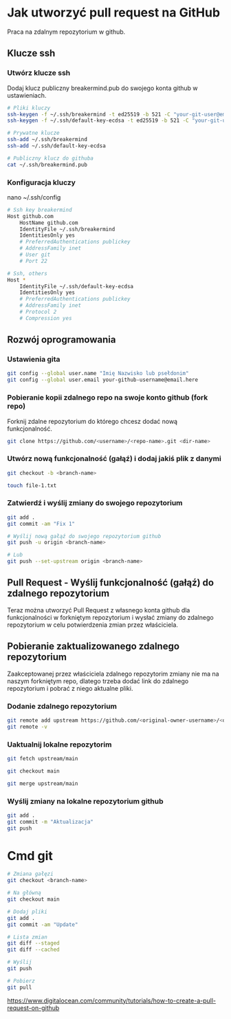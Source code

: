 # Jak utworzyć pull request na GitHub
Praca na zdalnym repozytorium w github.

## Klucze ssh

### Utwórz klucze ssh
Dodaj klucz publiczny breakermind.pub do swojego konta github w ustawieniach.
```sh
# Pliki kluczy
ssh-keygen -f ~/.ssh/breakermind -t ed25519 -b 521 -C "your-git-user@email.here"
ssh-keygen -f ~/.ssh/default-key-ecdsa -t ed25519 -b 521 -C "your-git-user@email.here"

# Prywatne klucze
ssh-add ~/.ssh/breakermind
ssh-add ~/.ssh/default-key-ecdsa

# Publiczny klucz do githuba
cat ~/.ssh/breakermind.pub
```

### Konfiguracja kluczy
nano ~/.ssh/config
```sh
# Ssh key breakermind
Host github.com
	HostName github.com    
	IdentityFile ~/.ssh/breakermind
	IdentitiesOnly yes
	# PreferredAuthentications publickey    
	# AddressFamily inet
	# User git  
	# Port 22

# Ssh, others
Host *
	IdentityFile ~/.ssh/default-key-ecdsa
	IdentitiesOnly yes
	# PreferredAuthentications publickey
	# AddressFamily inet
	# Protocol 2
	# Compression yes 
```

## Rozwój oprogramowania

### Ustawienia gita
```sh
git config --global user.name "Imię Nazwisko lub psełdonim"
git config --global user.email your-github-username@email.here
```

### Pobieranie kopii zdalnego repo na swoje konto github (fork repo)
Forknij zdalne repozytorium do którego chcesz dodać nową funkcjonalność.
```sh
git clone https://github.com/<username>/<repo-name>.git <dir-name>
```

### Utwórz nową funkcjonalność (gałąź) i dodaj jakiś plik z danymi
```sh
git checkout -b <branch-name>

touch file-1.txt
```

### Zatwierdź i wyślij zmiany do swojego repozytorium
```sh
git add .
git commit -am "Fix 1"

# Wyślij nową gałąź do swojego repozytorium github
git push -u origin <branch-name>

# Lub
git push --set-upstream origin <branch-name>
```

## Pull Request - Wyślij funkcjonalność (gałąź) do zdalnego repozytorium
Teraz można utworzyć Pull Request z własnego konta github dla funkcjonalności w forkniętym repozytorium i wysłać zmiany do zdalnego repozytorium w celu potwierdzenia zmian przez właściciela.

## Pobieranie zaktualizowanego zdalnego repozytorium
Zaakceptowanej przez właściciela zdalnego repozytorim zmiany nie ma na naszym forkniętym repo, dlatego trzeba dodać link do zdalnego repozytorium i pobrać z niego aktualne pliki.

### Dodanie zdalnego repozytorium
```sh
git remote add upstream https://github.com/<original-owner-username>/<original-repo>.git
git remote -v
```

### Uaktualnij lokalne repozytorim 
```sh
git fetch upstream/main

git checkout main

git merge upstream/main
```

### Wyślij zmiany na lokalne repozytorium github
```sh
git add .
git commit -m "Aktualizacja"
git push
```

# Cmd git
```sh
# Zmiana gałęzi
git checkout <branch-name>

# Na główną
git checkout main

# Dodaj pliki
git add .
git commit -am "Update"

# Lista zmian
git diff --staged
git diff --cached

# Wyślij
git push

# Pobierz
git pull
```

https://www.digitalocean.com/community/tutorials/how-to-create-a-pull-request-on-github
